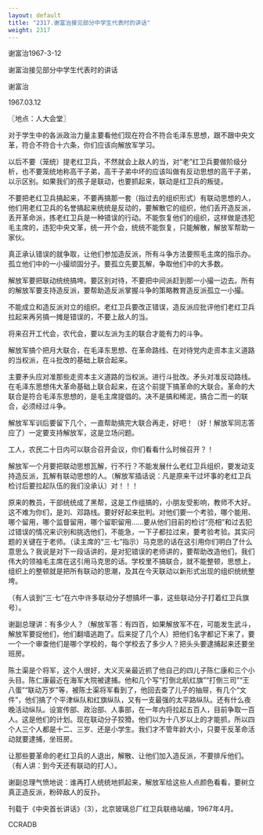 ```yaml
---
layout: default
title: "2317.谢富治接见部分中学生代表时的讲话"
weight: 2317
---
```


谢富治1967-3-12

谢富治接见部分中学生代表时的讲话

谢富治

1967.03.12

〖地点：人大会堂〗

对于学生中的各派政治力量主要看他们现在符合不符合毛泽东思想，跟不跟中央文革，符合不符合十六条，你们应该向解放军学习。

以后不要（笼统）提老红卫兵，不然就会上敌人的当，对“老”红卫兵要做阶级分析，也不要笼统地称高干子弟，高干子弟中坏的应该叫做有反动思想的高干子弟，以示区别。如果我们的孩子是联动，也要抓起来，联动是红卫兵的叛徒。

不要把老红卫兵搞起来，不要再搞那一套（指过去的组织形式）有联动思想的人，他们用老红卫兵的名誉搞起来统统是反动的，要解散它的组织，他们丢开造反派，丢开革命派，拣老红卫兵是一种错误的行动。不能恢复他们的组织，这样做是违犯毛主席的，违犯中央文革，统一开个会，统统不能恢复，只能解散，解放军帮助一家伙。

真正承认错误的就争取，让他们参加造反派，所有斗争方法要照毛主席的指示办。孤立他们中的一小撮顽固分子。要孤立先要瓦解，争取他们中的大多数。

解放军要把联动统统搞垮。要区别对待，不要把中间派赶到那一小撮一边去。所有的解放军要支持造反派，要帮助造反派掌握斗争的策略教育造反派孤立一小撮。

不能成立和造反派对立的组织。老红卫兵要改正错误，造反派应批评他们老红卫兵拉起来再另搞一摊是错误的，不要上敌人的当。

将来召开工代会，农代会，要以左派为主的联合才能有力的斗争。

解放军搞个把月大联合，在毛泽东思想、在革命路线、在对待党内走资本主义道路的当权派，在斗批改的基础上联合起来。

主要矛头应对准那些走资本主义道路的当权派。进行斗批改。矛头对准反动路线。在毛泽东思想伟大革命基础上联合起来，在这个前提下搞革命的大联合。革命的大联合是符合毛泽东思想的，是毛主席提倡的。决不是搞和稀泥，搞合二而一的联合，必须经过斗争。

解放军军训后要留下几个，一直帮助搞完大联合再走，好吧！（好！解放军同志答应了）一定要支持解放军，这是立场问题。

工人，农民二十日内可以联合召开会议，你们看看什么时候召开？！

解放军一个月要把联动思想瓦解，行不行？不能发展什么老红卫兵组织，要发动支持造反派，瓦解有联动思想的人。（解放军插话说：凡是原来干过坏事的老红卫兵检讨后要拉起队伍的我们没承认）对！！！

原来的教员，干部统统成了黑帮，这是工作组搞的，小朋友受影响，教师不大好。这不难为你们，是刘、邓路线。要好好起来批判。对他们要一个考验，哪个能用、哪个留用，哪个监督留用，哪个留职留用……要从他们目前的检讨“亮相”和过去犯过错误的情况来识别和挑选他们，不能急，一下子都拉过来，要考验考验。其实问题的关键在于老师。（读主席的“三·七”指示）马克思的话在这引用你们明白了什么意思么？我说是对下一段话讲的，是对犯错误的老师讲的，要帮助改造他们，我们伟大的领袖毛主席在这引用马克思的话。学校里不搞联合，就不能整顿，思想上，组织上的整顿就是把所有联动的思潮，及其在今天联动以新形式出现的组织统统整垮。

（有人谈到“三·七”在六中许多联动分子想搞坏一事，这些联动分子打着红卫兵旗号）。

谢副总理讲：有多少人？（解放军答：有四百，如果解放军不在，可能发生武斗，解放军要捉他们，他们翻墙逃跑了。后来捉了几个人）把他们名字都记下来了，要一个一个审查他们是哪个学校的，每个学校去了多少人？把头头要逮捕起来还要坐班房。

陈士渠是个将军，这个人很好，大义灭亲最近抓了他自己的四儿子陈仁康和三个小头目。陈仁康最近在海军大院被逮捕。他和几个写“打倒北航红旗”“打倒三司”“王八蛋”“联动万岁”等，被陈士渠将军看到了，他回去查了儿子的抽屉，有几个“文件”，他们搞了个平津纵队和红旗纵队，又有一支最强的太平路纵队。还有什么夜晚活动纵队。设宣传部、政治部、人事部，在一年内将拉起五百人，目前争取一百人。这是他们的计划。现在联动分子狡猾。他们以为十八岁以上的才能抓，所以四个人三个人都是十二、三岁、还是小学生。我们才不管年龄大小，只要干反革命活动就要逮捕，坐班房。

让那些要革命的老红卫兵的人退出，解散、让他们加入造反派，不要排斥他们。（有人讲：到今天还有联动的打人）。

谢副总理气愤地说：谁再打人统统地抓起来，解放军给这些人点颜色看看，要树立真正造反派，粉碎敌人的反扑。

刊载于《中央首长讲话》（3），北京玻璃总厂红卫兵联络站编，1967年4月。

CCRADB


